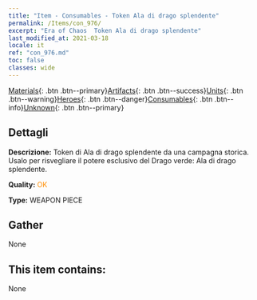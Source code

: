 ```yaml
---
title: "Item - Consumables - Token Ala di drago splendente"
permalink: /Items/con_976/
excerpt: "Era of Chaos  Token Ala di drago splendente"
last_modified_at: 2021-03-18
locale: it
ref: "con_976.md"
toc: false
classes: wide
---
```

 [Materials](/it/Items/){: .btn .btn--primary}[Artifacts](/it/Items/Artifacts/){: .btn .btn--success}[Units](/it/Items/Units/){: .btn .btn--warning}[Heroes](/it/Items/Heroes/){: .btn .btn--danger}[Consumables](/it/Items/Consumables/){: .btn .btn--info}[Unknown](/it/Items/Unknown/){: .btn .btn--primary}

## Dettagli
 **Descrizione:** Token di Ala di drago splendente da una campagna storica. Usalo per risvegliare il potere esclusivo del Drago verde: Ala di drago splendente.

 **Quality:** <span style="color: #FF8C00">OK</span>

 **Type:** WEAPON PIECE

## Gather

  None

## This item contains:

  None

